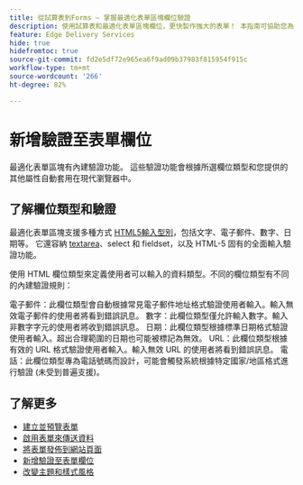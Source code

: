 ```yaml
---
title: 從試算表到Forms — 掌握最適化表單區塊欄位驗證
description: 使用試算表和最適化表單區塊欄位，更快製作強大的表單！ 本指南可協助您為 EDS Forms 區塊欄位建立自訂驗證。
feature: Edge Delivery Services
hide: true
hidefromtoc: true
source-git-commit: fd2e5df72e965ea6f9ad09b37983f815954f915c
workflow-type: tm+mt
source-wordcount: '266'
ht-degree: 82%

---
```



# 新增驗證至表單欄位

最適化表單區塊有內建驗證功能。 這些驗證功能會根據所選欄位類型和您提供的其他屬性自動套用在現代瀏覽器中。

## 了解欄位類型和驗證

最適化表單區塊支援多種方式 [HTML5輸入型別](https://developer.mozilla.org/en-US/docs/Web/HTML/Element/input#input_types)，包括文字、電子郵件、數字、日期等。 它還容納 [textarea](https://developer.mozilla.org/en-US/docs/Web/HTML/Element/textarea)、select 和 fieldset，以及 HTML-5 固有的全面輸入驗證功能。

使用 HTML 欄位類型來定義使用者可以輸入的資料類型。不同的欄位類型有不同的內建驗證規則：

電子郵件：此欄位類型會自動根據常見電子郵件地址格式驗證使用者輸入。輸入無效電子郵件的使用者將看到錯誤訊息。
數字：此欄位類型僅允許輸入數字。輸入非數字字元的使用者將收到錯誤訊息。
日期：此欄位類型根據標準日期格式驗證使用者輸入。超出合理範圍的日期也可能被標記為無效。
URL：此欄位類型根據有效的 URL 格式驗證使用者輸入。輸入無效 URL 的使用者將看到錯誤訊息。
電話：此欄位類型專為電話號碼而設計，可能會觸發系統根據特定國家/地區格式進行驗證 (未受到普遍支援)。


## 了解更多

* [建立並預覽表單](/help/edge/docs/forms/create-forms.md)
* [啟用表單來傳送資料](/help/edge/docs/forms/submit-forms.md)
* [將表單發佈到網站頁面](/help/edge/docs/forms/publish-forms.md)
* [新增驗證至表單欄位](/help/edge/docs/forms/validate-forms.md)
* [改變主題和樣式風格](/help/edge/docs/forms/style-theme-forms.md)